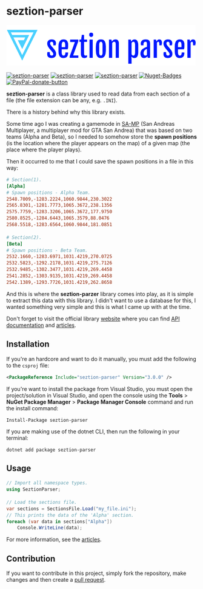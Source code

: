# seztion-parser

[![seztion-parser-logo](https://raw.githubusercontent.com/MrDave1999/seztion-parser/main/docs/images/seztionparser-logo.png)](https://github.com/mrdave1999/seztion-parser)

[![seztion-parser](https://img.shields.io/badge/.NET%20Standard-2.0-red)](https://github.com/mrdave1999/seztion-parser)
[![seztion-parser](https://img.shields.io/badge/License-MIT-green)](https://raw.githubusercontent.com/MrDave1999/seztion-parser/master/LICENSE)
[![seztion-parser](https://img.shields.io/badge/Project-Class%20Library-yellow)](https://github.com/mrdave1999/seztion-parser)
[![Nuget-Badges](https://buildstats.info/nuget/seztion-parser)](https://www.nuget.org/packages/seztion-parser/)
[![PayPal-donate-button](https://img.shields.io/badge/paypal-donate-orange)](https://www.paypal.com/paypalme/DavidRomanAmariles)

**seztion-parser** is a class library used to read data from each section of a file (the file extension can be any, e.g. `.INI`).

There is a history behind why this library exists.

Some time ago I was creating a gamemode in [SA-MP](https://sa-mp.mp/) (San Andreas Multiplayer, a multiplayer mod for GTA San Andrea) that was based on two teams (Alpha and Beta), so I needed to somehow store the **spawn positions** (is the location where the player appears on the map) of a given map (the place where the player plays).

Then it occurred to me that I could save the spawn positions in a file in this way:
```ini
# Section(1).
[Alpha]
# Spawn positions - Alpha Team.
2548.7009,-1283.2224,1060.9844,230.3022
2565.8301,-1281.7773,1065.3672,238.1356
2575.7759,-1283.3206,1065.3672,177.9750
2580.8525,-1284.6443,1065.3579,88.0476
2568.5518,-1283.6564,1060.9844,181.0851

# Section(2).
[Beta]
# Spawn positions - Beta Team.
2532.1660,-1283.6971,1031.4219,270.0725
2532.5823,-1292.2178,1031.4219,275.7126
2532.9485,-1302.3477,1031.4219,269.4458
2541.2852,-1303.9135,1031.4219,269.4458
2542.1389,-1293.7726,1031.4219,262.8658
```
And this is where the **seztion-parzer** library comes into play, as it is simple to extract this data with this library. I didn't want to use a database for this, I wanted something very simple and this is what I came up with at the time.

Don't forget to visit the official library [website](https://mrdave1999.github.io/seztion-parser) where you can find [API documentation](https://mrdave1999.github.io/seztion-parser/api/SeztionParser.html) and [articles](https://mrdave1999.github.io/seztion-parser/articles/getting_started.html).

## Installation

If you're an hardcore and want to do it manually, you must add the following to the `csproj` file:
```xml
<PackageReference Include="seztion-parser" Version="3.0.0" />
```
If you're want to install the package from Visual Studio, you must open the project/solution in Visual Studio, and open the console using the **Tools** > **NuGet Package Manager** > **Package Manager Console** command and run the install command:
```
Install-Package seztion-parser
```
If you are making use of the dotnet CLI, then run the following in your terminal:
```
dotnet add package seztion-parser
```

## Usage

```cs
// Import all namespace types.
using SeztionParser;

// Load the sections file.
var sections = SectionsFile.Load("my_file.ini");
// This prints the data of the 'Alpha' section.
foreach (var data in sections["Alpha"])
    Console.WriteLine(data);
```
For more information, see the [articles](https://mrdave1999.github.io/seztion-parser/articles/getting_started.html).

## Contribution

If you want to contribute in this project, simply fork the repository, make changes and then create a [pull request](https://github.com/MrDave1999/seztion-parser/pulls).

